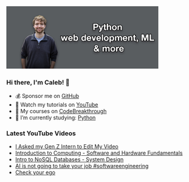 <img src="github-cover-photo-my-face.jpg" width="400px" />

### Hi there, I'm Caleb! 🍛

- 💰 Sponsor me on [GitHub](https://github.com/sponsors/CalebCurry)
- 🎥 Watch my tutorials on [YouTube](https://www.youtube.com/calebthevideomaker2)
- 📗 My courses on [CodeBreakthrough](https://www.codebreakthrough.com)
- 🤔 I’m currently studying: [Python](https://www.youtube.com/watch?v=s3IvdkCq2_c&t=4254s)

### Latest YouTube Videos
<!-- YOUTUBE:START -->
- [I Asked my Gen Z Intern to Edit My Video](https://www.youtube.com/shorts/b5IOlPHaguI)
- [Introduction to Computing - Software and Hardware Fundamentals](https://www.youtube.com/watch?v=JuLKB--zOho)
- [Intro to NoSQL Databases - System Design](https://www.youtube.com/watch?v=FRqrZGB8NBs)
- [AI is not going to take your job #softwareengineering](https://www.youtube.com/shorts/EInWpO86ANs)
- [Check your ego](https://www.youtube.com/shorts/kDomh1piAR0)
<!-- YOUTUBE:END -->
